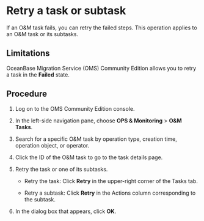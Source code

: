 # Retry a task or subtask

If an O&M task fails, you can retry the failed steps. This operation applies to an O&M task or its subtasks.

## Limitations

OceanBase Migration Service (OMS) Community Edition allows you to retry a task in the **Failed** state.

## Procedure

1. Log on to the OMS Community Edition console.

2. In the left-side navigation pane, choose **OPS & Monitoring** > **O&M Tasks**.

3. Search for a specific O&M task by operation type, creation time, operation object, or operator.

4. Click the ID of the O&M task to go to the task details page.

5. Retry the task or one of its subtasks.

   * Retry the task: Click **Retry** in the upper-right corner of the Tasks tab.

   * Retry a subtask: Click **Retry** in the Actions column corresponding to the subtask.

6. In the dialog box that appears, click **OK**.
